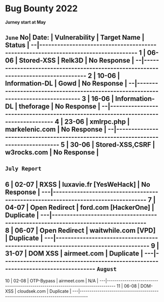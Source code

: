 #   Bug Bounty 2022

**Jurney start at May**

 `June`
No|    Date: 	|	 Vulnerability 		|		 Target Name 		|		Status                     |
--|-----------------------------------------------------------------------------------
1 |  06-06   |    Stored-XSS			|			Relk3D			|	    No Response                |
--|-----------------------------------------------------------------------------------
2 |  10-06	|    Information-DL		| 			Gowd			| 		No Response                |
--|-----------------------------------------------------------------------------------
3 |  16-06	|   Information-DL		| 		  theforage			|       No Response          |
--|-----------------------------------------------------------------------------------
4 |  23-06   |  xmlrpc.php 			| 		markelenic.com 		| 		No Response            |
--|-----------------------------------------------------------------------------------
5 |  30-06 	|   Stored-XSS,CSRF		| 		w3rocks.com 		| 		No Response            |
--------------------------------------------------------------------------------------
   `July Report`
--------------------------------------------------------------------------------------
6  |  02-07   |   RXSS  				|    luxavie.fr [YesWeHack] |      No Response       |
---|----------------------------------------------------------------------------------
7  |  04-07   |  Open Redirect   |    ford.com	[HackerOne]	|     Duplicate          |
---|----------------------------------------------------------------------------------		
8  |  06-07	 | Open Redirect 		| 	waitwhile.com [VPD]		| 	  Duplicate            |
---|----------------------------------------------------------------------------------
9  |  31-07  |    DOM XSS      |   airmeet.com            |     Duplicate            |
---|---------------------------------------------------------------------------------- 
`August`
   -----------------------------------------------------------------------------------
10 |  02-08    |    OTP-Bypass    |    airmeet.com          |     N/A                |
---|----------------------------------------------------------------------------------
11 |  06-08    |   DOM-XSS       |    cloudsek.com        | Duplicate                |
---|----------------------------------------------------------------------------------
